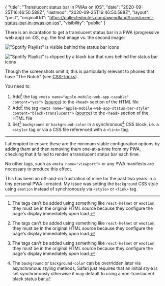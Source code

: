{
  "title": "Translucent status bar in PWAs on iOS",
  "date": "2020-09-25T16:46:50.588Z",
  "lastmod": "2020-09-25T16:46:50.588Z",
  "layout": "post",
  "originalUrl": "https://collectednotes.com/awendland/translucent-status-bar-in-pwas-on-ios",
  "visibility": "public"
}

There is an incantation to get a translucent status bar in a PWA (progressive web app) on iOS, e.g. the first image vs. the second image:

!["Spotify Playlist" is visible behind the status bar icons](https://photos.collectednotes.com/photos/2534/042afbe2-1390-4a63-a6f4-18a751b028fc)

!["Spotify Playlist" is clipped by a black bar that runs behind the status bar icons](https://photos.collectednotes.com/photos/2534/5623858b-7d33-4d74-9339-5379a6916583)

Though the screenshots omit it, this is particularly relevant to phones that have "The Notch" (see [CSS-Tricks](https://css-tricks.com/the-notch-and-css/)).

You need to:

1. Add[^1] the tag `<meta name="apple-mobile-web-app-capable" content="yes">` ([source](https://developer.apple.com/library/archive/documentation/AppleApplications/Reference/SafariHTMLRef/Articles/MetaTags.html)) to the `<head>` section of the HTML file
2. Add[^1] the tag `<meta name="apple-mobile-web-app-status-bar-style" content="black-translucent">` ([source](https://developer.apple.com/library/archive/documentation/AppleApplications/Reference/SafariHTMLRef/Articles/MetaTags.html)) to the `<head>` section of the HTML file
3. Set[^1] `background` or `background-color` in a synchronous[^2] CSS block, i.e. a `<style>` tag or via a CSS file referenced with a `<link>` tag.

---

I attempted to ensure these are the minimum viable configuration options by adding them and then removing them one-at-a-time from my PWA, checking that it failed to render a translucent status bar each time.

No other tags, such as `<meta name="viewport">` or any PWA manifests are necessary to produce this effect.

This has been an off-and-on frustration of mine for the past two years in a tiny personal PWA I created. My issue was setting the `background` CSS style using `emotion` instead of synchronously via `<style>` or `<link>` tag.

[^1]: The tags can't be added using something like `react-helmet` or `emotion`, they must be in the original HTML source because they configure the page's display immediately upon load.

[^2]: The `background` or `background-color` can be overridden later via asynchronous styling methods, Safari just requires that an initial style is set synchronously otherwise it may default to using a non-translucent black status bar.

